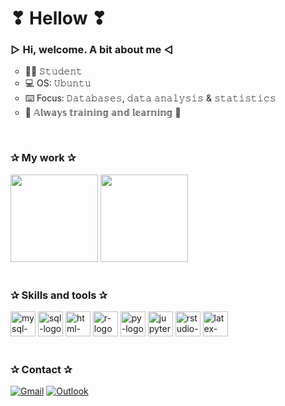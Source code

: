 # ❣ Hellow ❣

### ▷ Hi, welcome. A bit about me ◁
  <ul type="circle">
     <li> 👩‍💻️ 𝚂𝚝𝚞𝚍𝚎𝚗𝚝 </li>
     <li> 💻 OS: 𝚄𝚋𝚞𝚗𝚝𝚞 </li>
     <li> ⌨️ Focus: 𝙳𝚊𝚝𝚊𝚋𝚊𝚜𝚎𝚜, 𝚍𝚊𝚝𝚊 𝚊𝚗𝚊𝚕𝚢𝚜𝚒𝚜 & 𝚜𝚝𝚊𝚝𝚒𝚜𝚝𝚒𝚌𝚜 </li>
     <li> 🌺️ 𝔸𝕝𝕨𝕒𝕪𝕤 𝕥𝕣𝕒𝕚𝕟𝕚𝕟𝕘 𝕒𝕟𝕕 𝕝𝕖𝕒𝕣𝕟𝕚𝕟𝕘 🌺️</li>
  </ul>

<br>

### ✰ My work ✰
<div>
	<img height="140 cm" src="https://github-readme-stats.vercel.app/api?username=0draS0&hide=prs&show_icons=true&theme=tokyonight"/>
	<img height="140 cm" src="https://github-readme-stats.vercel.app/api/top-langs/?username=0draS0&layout=compact&theme=tokyonight"/> <!-- &layout=compact -->
</div>
<br>

### ✰ Skills and tools  ✰
<!--- Banner de lenguajes con iconos --->
<div style = "display: inline_block">
	<img alt = "mysql-logo" height ="40" width="40" src="https://cdn.jsdelivr.net/gh/devicons/devicon/icons/mysql/mysql-original.svg"/>
	<img alt = "sql-logo" height ="40" width="40" src="https://cdn.jsdelivr.net/gh/devicons/devicon/icons/microsoftsqlserver/microsoftsqlserver-plain.svg"/>
        <!-- <img alt = "php-logo" height ="40" width="40" src="https://cdn.jsdelivr.net/gh/devicons/devicon/icons/php/php-plain.svg"/> -->
	<img alt = "html-logo" height ="40" width="40" src="https://cdn.jsdelivr.net/gh/devicons/devicon/icons/html5/html5-plain.svg"/>
	<img alt = "r-logo" height ="40" width="40" src="https://cdn.jsdelivr.net/gh/devicons/devicon/icons/r/r-original.svg"/>
	<img alt = "py-logo" height ="40" width="40" src="https://cdn.jsdelivr.net/gh/devicons/devicon/icons/python/python-original.svg"/>
	<!-- <img alt = "c-logo" height ="40" width="40" src="https://cdn.jsdelivr.net/gh/devicons/devicon/icons/c/c-plain.svg"/> -->
        <img alt = "jupyter-logo" height ="40" width="40" src="https://cdn.jsdelivr.net/gh/devicons/devicon/icons/jupyter/jupyter-original.svg" />
	<img alt = "rstudio-logo" height ="40" width="40" src="https://cdn.jsdelivr.net/gh/devicons/devicon/icons/rstudio/rstudio-plain.svg" />
	<img alt = "latex-logo" height ="40" width="40" src="https://cdn.jsdelivr.net/gh/devicons/devicon/icons/latex/latex-original.svg" />
</div>
<br>


### ✰ Contact ✰ 
<div>
<!--
        <a href="" target="_blank"><img alt="Discord" src="https://img.shields.io/badge/Discord-7289DA?style=for-the-badge&logo=discord&logoColor=white" target="_blank"/> </a>
	<a href="" target="_blank"><img alt="Facebook" src="https://img.shields.io/badge/Facebook-1877F2?style=for-the-badge&logo=facebook&logoColor=white" target="_blank" /></a>
-->
	<a href="mailto:sanchez.00dra@gmail.com" target="_blank"><img alt="Gmail" src="https://img.shields.io/badge/Gmail-D14836?style=for-the-badge&logo=gmail&logoColor=white" target="_blank" /></a>
	<a href="mailto:sanchez00dra@outlook.com" target="_blank"><img alt="Outlook" src="https://img.shields.io/badge/Microsoft_Outlook-0078D4?style=for-the-badge&logo=microsoft-outlook&logoColor=white" target="_blank" /></a>
</div>
